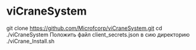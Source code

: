 # viCraneSystem

git clone https://github.com/Microfcorp/viCraneSystem.git
cd ./viCraneSystem
Положить файл client_secrets.json в сию директорию
./viCrane_Install.sh
